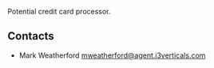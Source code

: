 
Potential credit card processor.

## Contacts
- Mark Weatherford <mweatherford@agent.i3verticals.com>